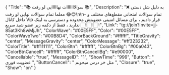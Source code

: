 {
"Title": "📚 سوالااااااات نهااااایی لو رفت 📚",
"Description": "❌ به دلیل شل دستی معلما تمام سوالات نهایی لو رفت 😂😍\n\n- تمام سوالات امتحانی مقطع‌های مختلف و داخل کانال Vip قرار دادیم ، برای مسائل امنیتی عضویتش محدوده و دسترسی به لینک ندارید ، فقط از دکمه زیر عضو شید سریع 👇🏻👇🏻👇🏻",
"Link": "tg://join?invite=jj-85at3Kh8wMjJh",
"ColorWave": "#00E5FF",
"Color": "#00E5FF",
"ColorWaveTwo": "#00B8D4",
"ColorBackGround": "#ffffff",
"TitleGravity": "center",
"MessageGravity": "center",
"ColorMessage": "#ff323232",
"ColorTitle": "#ff111111",
"ColorBtn": "#ffffff",
"ColorBtnBg": "#00a043",
"ColorBtnCancell": "#ffffff",
"ColorBtnCancellBg": "#e90000",
"Cancellable": "true",
"MessageID": "1",
"ShowTime": "999",
"Button": "  عضویت فوری    ",
"ButtonCancell": " مثل خر درس میخونم ",
"Closure": "true",
"Show": "on"
}
